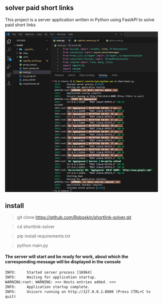 ## solver paid short links
This project is a server application written in Python using FastAPI to solve paid short links

![project screenshot](img/1.png)

## install

> git clone https://github.com/Roboxkin/shortlink-solver.git

> cd shortlink-solver

>pip install requirements.txt

>python main.py

#### The server will start and be ready for work, about which the corresponding message will be displayed in the console
```PS D:\short> & d:/short/.venv/Scripts/python.exe d:/short/main.py
INFO:     Started server process [16964]
INFO:     Waiting for application startup.
WARNING:root: WARNING: >>> Hosts entries added. <<< 
INFO:     Application startup complete.
INFO:     Uvicorn running on http://127.0.0.1:8000 (Press CTRL+C to quit)
```